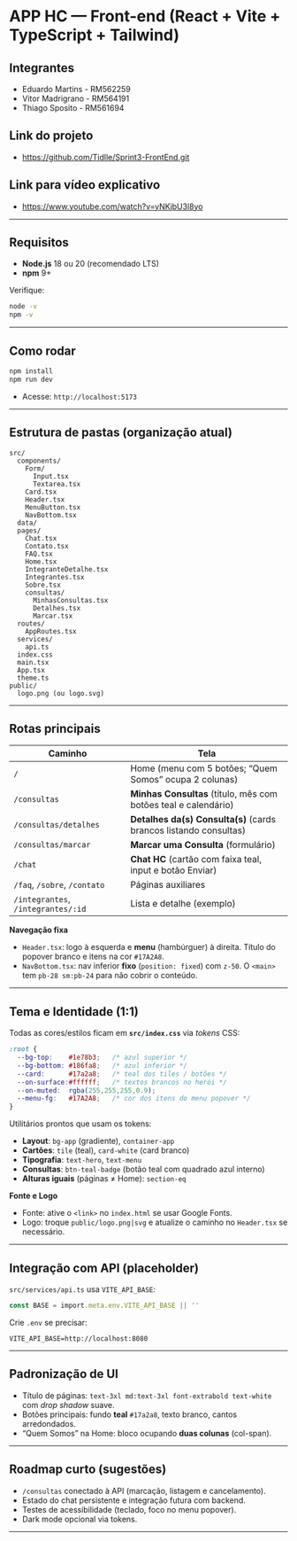 # APP HC — Front-end (React + Vite + TypeScript + Tailwind)

## Integrantes 

- Eduardo Martins - RM562259
- Vitor Madrigrano - RM564191
- Thiago Sposito - RM561694

## Link do projeto

- https://github.com/Tidlle/Sprint3-FrontEnd.git

## Link para vídeo explicativo

- https://www.youtube.com/watch?v=yNKjbU3l8yo

---

## Requisitos
- **Node.js** 18 ou 20 (recomendado LTS)  
- **npm** 9+

Verifique:
```bash
node -v
npm -v
```

---

## Como rodar
```bash
npm install
npm run dev
```
- Acesse: `http://localhost:5173`

---

## Estrutura de pastas (organização atual)
```
src/
  components/
    Form/
      Input.tsx
      Textarea.tsx
    Card.tsx
    Header.tsx
    MenuButton.tsx
    NavBottom.tsx
  data/
  pages/
    Chat.tsx
    Contato.tsx
    FAQ.tsx
    Home.tsx
    IntegranteDetalhe.tsx
    Integrantes.tsx
    Sobre.tsx
    consultas/
      MinhasConsultas.tsx
      Detalhes.tsx
      Marcar.tsx
  routes/
    AppRoutes.tsx
  services/
    api.ts
  index.css
  main.tsx
  App.tsx
  theme.ts
public/
  logo.png (ou logo.svg)
```

---

## Rotas principais
| Caminho | Tela |
|---|---|
| `/` | Home (menu com 5 botões; “Quem Somos” ocupa 2 colunas) |
| `/consultas` | **Minhas Consultas** (título, mês com botões teal e calendário) |
| `/consultas/detalhes` | **Detalhes da(s) Consulta(s)** (cards brancos listando consultas) |
| `/consultas/marcar` | **Marcar uma Consulta** (formulário) |
| `/chat` | **Chat HC** (cartão com faixa teal, input e botão Enviar) |
| `/faq`, `/sobre`, `/contato` | Páginas auxiliares |
| `/integrantes`, `/integrantes/:id` | Lista e detalhe (exemplo) |

**Navegação fixa**  
- `Header.tsx`: logo à esquerda e **menu** (hambúrguer) à direita. Título do popover branco e itens na cor `#17A2A8`.  
- `NavBottom.tsx`: nav inferior **fixo** (`position: fixed`) com `z-50`. O `<main>` tem `pb-28 sm:pb-24` para não cobrir o conteúdo.

---

## Tema e Identidade (1:1)
Todas as cores/estilos ficam em **`src/index.css`** via _tokens_ CSS:

```css
:root {
  --bg-top:    #1e78b3;   /* azul superior */
  --bg-bottom: #186fa8;   /* azul inferior */
  --card:      #17a2a8;   /* teal dos tiles / botões */
  --on-surface:#ffffff;   /* textos brancos no herói */
  --on-muted:  rgba(255,255,255,0.9);
  --menu-fg:   #17A2A8;   /* cor dos itens do menu popover */
}
```
Utilitários prontos que usam os tokens:
- **Layout**: `bg-app` (gradiente), `container-app`  
- **Cartões**: `tile` (teal), `card-white` (card branco)  
- **Tipografia**: `text-hero`, `text-menu`  
- **Consultas**: `btn-teal-badge` (botão teal com quadrado azul interno)  
- **Alturas iguais** (páginas ≠ Home): `section-eq`

**Fonte e Logo**  
- Fonte: ative o `<link>` no `index.html` se usar Google Fonts.  
- Logo: troque `public/logo.png|svg` e atualize o caminho no `Header.tsx` se necessário.

---

## Integração com API (placeholder)
`src/services/api.ts` usa `VITE_API_BASE`:
```ts
const BASE = import.meta.env.VITE_API_BASE || ''
```
Crie `.env` se precisar:
```
VITE_API_BASE=http://localhost:8080
```

---

## Padronização de UI
- Título de páginas: `text-3xl md:text-3xl font-extrabold text-white` com _drop shadow_ suave.  
- Botões principais: fundo **teal** `#17a2a8`, texto branco, cantos arredondados.  
- “Quem Somos” na Home: bloco ocupando **duas colunas** (col-span).

---

## Roadmap curto (sugestões)
- `/consultas` conectado à API (marcação, listagem e cancelamento).  
- Estado do chat persistente e integração futura com backend.  
- Testes de acessibilidade (teclado, foco no menu popover).  
- Dark mode opcional via tokens.

---


